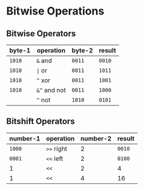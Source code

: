 # Bitwise Operations

## Bitwise Operators
| byte-1   | operation    | byte-2   | result |
| -------- | ------------ |--------- | ------ |
| `1010`   | `&`  and     | `0011`   | `0010` |
| `1010`   | `\|`  or     | `0011`   | `1011` |
| `1010`   | `^`  xor     | `0011`   | `1001` |
| `1010`   | `&^` and not | `0011`   | `1000` |
|          | `^`  not     | `1010`   | `0101` |

## Bitshift Operators
| number-1   | operation  | number-2 | result |
| ---------- | ---------- | -------- | ------ |
| `1000`     | `>>` right | 2        | `0010` |
| `0001`     | `<<` left  | 2        | `0100` |
| 1          | `<<`       | 2        | 4      |
| 1          | `<<`       | 4        | 16     |
